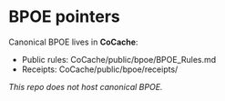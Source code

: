 # BPOE pointers

Canonical BPOE lives in **CoCache**:
- Public rules: CoCache/public/bpoe/BPOE_Rules.md
- Receipts:    CoCache/public/bpoe/receipts/

_This repo does not host canonical BPOE._
